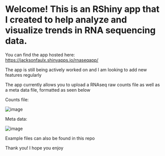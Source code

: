 # Welcome! This is an RShiny app that I created to help analyze and visualize trends in RNA sequencing data.
 
You can find the app hosted here: https://jacksonfaulx.shinyapps.io/rnaseqapp/ 

The app is still being actively worked on and I am looking to add new features regularly

The app currently allows you to upload a RNAseq raw counts file as well as a meta data file, formatted as seen below

Counts file:

![image](https://github.com/jfaulx/RNAseq_Analysis/assets/143756015/01ffb169-b3eb-43b3-93fa-6e0eb6043864)

Meta data:

![image](https://github.com/jfaulx/RNAseq_Analysis/assets/143756015/736e8579-8148-4e07-a691-6aa108e5b155)


Example files can also be found in this repo 

Thank you! I hope you enjoy
